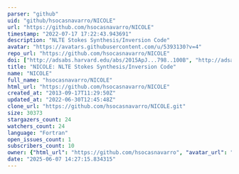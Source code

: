 ```yaml
---
parser: "github"
uid: "github/hsocasnavarro/NICOLE"
url: "https://github.com/hsocasnavarro/NICOLE"
timestamp: "2022-07-17 17:22:43.943691"
description: "NLTE Stokes Synthesis/Inversion Code"
avatar: "https://avatars.githubusercontent.com/u/5393130?v=4"
repo_url: "https://github.com/hsocasnavarro/NICOLE"
doi: ["http://adsabs.harvard.edu/abs/2015ApJ...798..100B", "http://adsabs.harvard.edu/abs/2015A%26A...577A...7S", "https://ui.adsabs.harvard.edu/abs/2015ascl.soft08002S/abstract"]
title: "NICOLE: NLTE Stokes Synthesis/Inversion Code"
name: "NICOLE"
full_name: "hsocasnavarro/NICOLE"
html_url: "https://github.com/hsocasnavarro/NICOLE"
created_at: "2013-09-17T11:29:50Z"
updated_at: "2022-06-30T12:45:48Z"
clone_url: "https://github.com/hsocasnavarro/NICOLE.git"
size: 30373
stargazers_count: 24
watchers_count: 24
language: "Fortran"
open_issues_count: 1
subscribers_count: 10
owner: {"html_url": "https://github.com/hsocasnavarro", "avatar_url": "https://avatars.githubusercontent.com/u/5393130?v=4", "login": "hsocasnavarro", "type": "User"}
date: "2025-06-07 14:27:15.834315"
---
```

